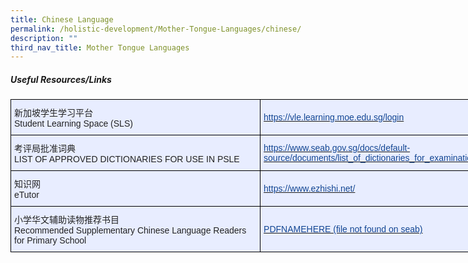 ```yaml
---
title: Chinese Language
permalink: /holistic-development/Mother-Tongue-Languages/chinese/
description: ""
third_nav_title: Mother Tongue Languages
---
```

##### **Useful Resources/Links**

<style type="text/css">
.tg  {border-collapse:collapse;border-spacing:0;margin:0px auto;}
.tg td{border-color:black;border-style:solid;border-width:1px;font-family:Arial, sans-serif;font-size:14px;
  overflow:hidden;padding:10px 5px;word-break:normal;}
.tg th{border-color:black;border-style:solid;border-width:1px;font-family:Arial, sans-serif;font-size:14px;
  font-weight:normal;overflow:hidden;padding:10px 5px;word-break:normal;}
.tg .tg-lr6o{background-color:#E8EDFF;color:#222;text-align:left;vertical-align:middle}
.tg .tg-4l7k{background-color:#E8EDFF;color:#134693;text-align:left;vertical-align:middle}
</style>
<table class="tg" style="undefined;table-layout: fixed; width: 800px">
<colgroup>
<col style="width: 400px">
<col style="width: 400px">
</colgroup>
<tbody>
  <tr>
    <td class="tg-lr6o">新加坡学生学习平台<br>Student Learning Space (SLS)</td>
    <td class="tg-4l7k"><a href="https://vle.learning.moe.edu.sg/login"><span style="text-decoration:none;color:#134693">https://vle.learning.moe.edu.sg/login</span></a></td>
  </tr>
  <tr>
    <td class="tg-lr6o">考评局批准词典<br>LIST OF APPROVED DICTIONARIES FOR USE IN PSLE</td>
    <td class="tg-4l7k"><a href="https://www.seab.gov.sg/docs/default-source/documents/list_of_dictionaries_for_examination.pdf"><span style="text-decoration:none;color:#134693">https://www.seab.gov.sg/docs/default-source/documents/list_of_dictionaries_for_examination.pdf</span></a></td>
  </tr>
  <tr>
    <td class="tg-lr6o">知识网<br>eTutor</td>
    <td class="tg-4l7k"><a href="https://www.ezhishi.net/"><span style="text-decoration:none;color:#134693">https://www.ezhishi.net/</span></a></td>
  </tr>
  <tr>
    <td class="tg-lr6o">小学华文辅助读物推荐书目<br>Recommended Supplementary Chinese Language Readers for Primary School</td>
    <td class="tg-4l7k"><a href="LINKPDFHERE"><span style="text-decoration:none;color:#134693">PDFNAMEHERE (file not found on seab)</span></a></td>
  </tr>
</tbody>
</table>